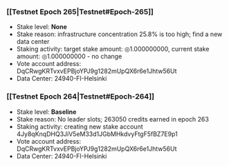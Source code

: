 ### [[Testnet Epoch 265|Testnet#Epoch-265]]
* Stake level: **None**
* Stake reason: infrastructure concentration 25.8% is too high; find a new data center
* Staking activity: target stake amount: ◎1.000000000, current stake amount: ◎1.000000000 - no change
* Vote account address: DqCRwgKRTvxvEPBjoYPJ9g1282mUpQX6r6e1Jhtw56Ut
* Data Center: 24940-FI-Helsinki
### [[Testnet Epoch 264|Testnet#Epoch-264]]
* Stake level: **Baseline**
* Stake reason: No leader slots; 263050 credits earned in epoch 263
* Staking activity: creating new stake account 4Jy8qKnqDHQ3JiV5eM33d1JGbMHkdvyFtgF5fBZ7E9p1
* Vote account address: DqCRwgKRTvxvEPBjoYPJ9g1282mUpQX6r6e1Jhtw56Ut
* Data Center: 24940-FI-Helsinki